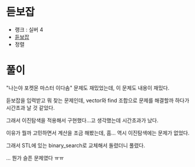 # 듣보잡

- 랭크 : 실버 4
- [듣보잡](https://www.acmicpc.net/problem/1764)
- 정렬

# 풀이

"나는야 포켓몬 마스터 이다솜" 문제도 재밌었는데, 이 문제도 내용이 재밌다.

듣보잡을 입력받고 뭐 찾는 문제인데, vector와 find 조합으로 문제를 해결할까 하다가 시간초과 날 것 같았다.

그래서 이진탐색을 적용해서 구현했다...고 생각했는데 시간초과가 났다.

이유가 뭘까 고민하면서 계산을 조금 해봤는데, 흠... 역시 이진탐색에는 문제가 없었다.

그래서 STL에 있는 binary_search로 교체해서 돌렸더니 풀렸다.

... 뭔가 슬픈 문제였다 ㅠㅠ